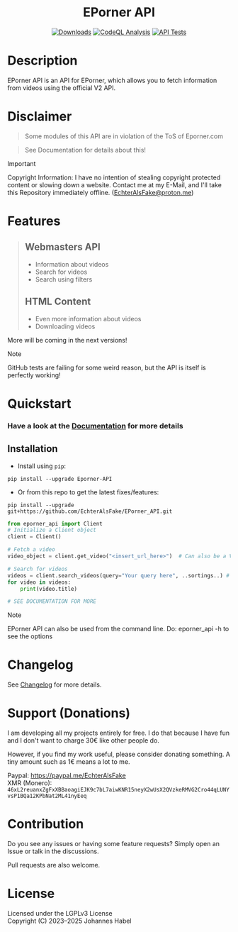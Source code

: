 <h1 align="center">EPorner API</h1> 

<div align="center">
    <a href="https://pepy.tech/project/Eporner-API"><img src="https://static.pepy.tech/badge/Eporner-API" alt="Downloads"></a>
    <a href="https://github.com/EchterAlsFake/EPorner_API/workflows/"><img src="https://github.com/EchterAlsFake/EPorner_API/workflows/CodeQL/badge.svg" alt="CodeQL Analysis"/></a>
    <a href="https://github.com/EchterAlsFake/EPorner_API/workflows/"><img src="https://github.com/EchterAlsFake/EPorner_API/actions/workflows/tests.yml/badge.svg" alt="API Tests"/></a>
</div>

# Description

EPorner API is an API for EPorner, which allows you to fetch information from videos using the official V2 API.

# Disclaimer
> Some modules of this API are in violation of the ToS of Eporner.com
 
> See Documentation for details about this!

> [!IMPORTANT]
> Copyright Information: I have no intention of stealing copyright protected content or slowing down
> a website. Contact me at my E-Mail, and I'll take this Repository immediately offline. (EchterAlsFake@proton.me)

# Features
> Webmasters API
> - 
> - Information about videos
> - Search for videos
> - Search using filters
> 
> HTML Content
> - 
> - Even more information about videos
> - Downloading videos

More will be coming in the next versions!

> [!NOTE]
> GitHub tests are failing for some weird reason, but the API is itself is perfectly working!

# Quickstart

### Have a look at the [Documentation](https://github.com/EchterAlsFake/EPorner_API/blob/master/README/Documentation.md) for more details

## Installation

- Install using `pip`: 
```shell
pip install --upgrade Eporner-API
```

- Or from this repo to get the latest fixes/features:
```shell
pip install --upgrade git+https://github.com/EchterAlsFake/EPorner_API.git
```


```python
from eporner_api import Client
# Initialize a Client object
client = Client()

# Fetch a video
video_object = client.get_video("<insert_url_here>")  # Can also be a Video ID

# Search for videos
videos = client.search_videos(query="Your query here", ..sortings..) # See Documentation!
for video in videos:
    print(video.title)

# SEE DOCUMENTATION FOR MORE
```

> [!NOTE]
> EPorner API can also be used from the command line. Do: eporner_api -h to see the options

# Changelog
See [Changelog](https://github.com/EchterAlsFake/EPorner_API/blob/master/README/Changelog.md) for more details.

# Support (Donations)
I am developing all my projects entirely for free. I do that because I have fun and I don't want
to charge 30€ like other people do.

However, if you find my work useful, please consider donating something. A tiny amount such as 1€
means a lot to me.

Paypal: https://paypal.me/EchterAlsFake
<br>XMR (Monero): `46xL2reuanxZgFxXBBaoagiEJK9c7bL7aiwKNR15neyX2wUsX2QVzkeRMVG2Cro44qLUNYvsP1BQa12KPbNat2ML41nyEeq`

# Contribution
Do you see any issues or having some feature requests? Simply open an Issue or talk
in the discussions.

Pull requests are also welcome.

# License
Licensed under the LGPLv3 License
<br>Copyright (C) 2023–2025 Johannes Habel
